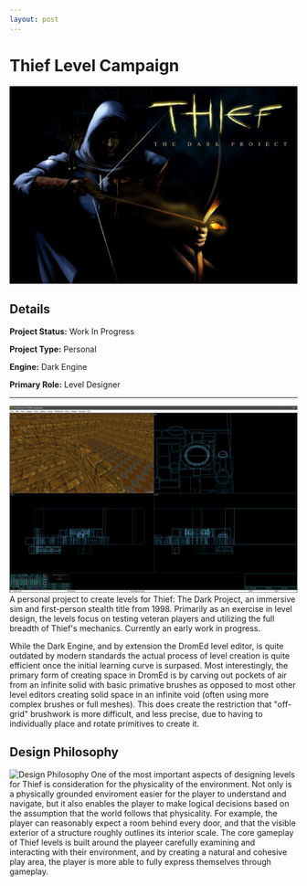 ```yaml
---
layout: post
---
```

# Thief Level Campaign
![Thief The Dark Project](/assets/images/thief-the-dark-project.jpg)
## Details
**Project Status:** Work In Progress

**Project Type:** Personal

**Engine:** Dark Engine

**Primary Role:** Level Designer

---
![Thief Level Editor](/assets/images/thief-dromed.png)
A personal project to create levels for Thief: The Dark Project, an immersive sim and first-person stealth title from 1998. Primarily as an exercise in level design, the levels focus on testing veteran players and utilizing the full breadth of Thief's mechanics. Currently an early work in progress.

While the Dark Engine, and by extension the DromEd level editor, is quite outdated by modern standards the actual process of level creation is quite efficient once the initial learning curve is surpased. Most interestingly, the primary form of creating space in DromEd is by carving out pockets of air from an infinite solid with basic primative brushes as opposed to most other level editors creating solid space in an infinite void (often using more complex brushes or full meshes). This does create the restriction that "off-grid" brushwork is more difficult, and less precise, due to having to individually place and rotate primitives to create it.
## Design Philosophy
![Design Philosophy](/assets/images/thief-castle.png)
One of the most important aspects of designing levels for Thief is consideration for the physicality of the environment. Not only is a physically grounded enviroment easier for the player to understand and navigate, but it also enables the player to make logical decisions based on the assumption that the world follows that physicality. For example, the player can reasonably expect a room behind every door, and that the visible exterior of a structure roughly outlines its interior scale. The core gameplay of Thief levels is built around the playeer carefully examining and interacting with their environment, and by creating a natural and cohesive play area, the player is more able to fully express themselves through gameplay.
